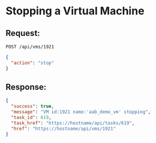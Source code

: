 # Stopping a Virtual Machine

## Request:

    POST /api/vms/1921

``` json
{
  "action": "stop"
}
```

## Response:

``` json
{
  "success": true,
  "message": "VM id:1921 name:'aab_demo_vm' stopping",
  "task_id": 619,
  "task_href": "https://hostname/api/tasks/619",
  "href": "https://hostname/api/vms/1921"
}
```
